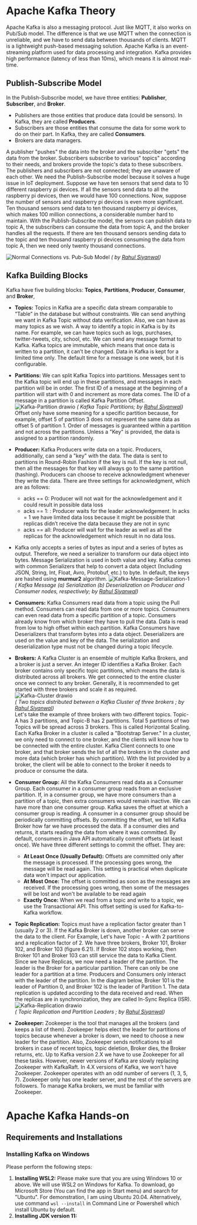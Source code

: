 # Apache Kafka Theory
Apache Kafka is also a messaging protocol. Just like MQTT, it also works on Pub/Sub model. The difference is that we use MQTT when the connection is unreliable, and we have to send data between thousands of clients. MQTT is a lightweight push-based messaging solution. Apache Kafka is an event-streaming platform used for data processing and integration. Kafka provides high performance (latency of less than 10ms), which means it is almost real-time. 

## Publish-Subscribe Model
In the Publish-Subscribe model, we have three entities: **Publisher**, **Subscriber**, and **Broker**.
- Publishers are those entities that produce data (could be sensors). In Kafka, they are called **Producers**.
- Subscribers are those entities that consume the data for some work to do on their part. In Kafka, they are called **Consumers**.
- Brokers are data managers.

A publisher "pushes" the data into the broker and the subscriber "gets" the data from the broker. Subscribers subscribe to various" topics" according to their needs, and brokers provide the topic's data to these subscribers. The publishers and subscribers are not connected; they are unaware of each other. We need the Publish-Subscribe model because it solves a huge issue in IoT deployment. Suppose we have ten sensors that send data to 10 different raspberry pi devices. If all the sensors send data to all the raspberry pi devices, then we would have 100 connections. Now, suppose the number of sensors and raspberry pi devices is even more significant. Ten thousand sensors send data to ten thousand raspberry pi devices, which makes 100 million connections, a considerable number hard to maintain. With the Publish-Subscribe model, the sensors can publish data to topic A, the subscribers can consume the data from topic A, and the broker handles all the requests. If there are ten thousand sensors sending data to the topic and ten thousand raspberry pi devices consuming the data from topic A, then we need only twenty thousand connections.

![Normal Connections vs. Pub-Sub Model](https://user-images.githubusercontent.com/11557572/196355586-4e4d3c15-4930-40b1-a8b9-cf2fcf7c7668.png)
 _( by [Rahul Siyanwal](https://github.com/rsiyanwal))_
 
 ## Kafka Building Blocks
 Kafka have five building blocks: **Topics**, **Partitions**, **Producer**, **Consumer**, and **Broker**, 
 - **Topics:** Topics in Kafka are a specific data stream comparable to ”Table” in the database but without constraints. We can send anything we want in Kafka Topic without data verification. Also, we can have as many topics as we wish. A way to identify a topic in Kafka is by its name. For example, we can have topics such as logs, purchases, twitter-tweets, city, school, etc. We can send any message format to Kafka. Kafka topics are immutable, which means that once data is written to a partition, it can’t be changed. Data in Kafka is kept for a limited time only. The default time for a message is one week, but it is configurable.
 - **Partitions:** We can split Kafka Topics into partitions. Messages sent to the Kafka topic will end up in these partitions, and messages in each partition will be in order. The first ID of a message at the beginning of a partition will start with 0 and increment as more data comes. The ID of a message in a partition is called Kafka Partition Offset.
![Kafka-Partition drawio](https://user-images.githubusercontent.com/11557572/196405449-5a0893e3-82b8-4c2a-9898-03b197200af4.png)
_( Kafka Topic Partitions; by [Rahul Siyanwal](https://github.com/rsiyanwal))_ <br/>Offset only have some meaning for a specific partition because, for example, offset 5 of partition 3 does not represent the same data as offset 5 of partition 1. Order of messages is guaranteed within a partition and not across the partitions. Unless a "Key" is provided, the data is assigned to a partition randomly.
- **Producer:** Kafka Producers write data on a topic. Producers, additionally, can send a "key" with the data. The data is sent to partitions in Round-Robin Fashion if the key is null. If the key is not null, then all the messages for that key will always go to the same partition (hashing). Producers can choose to receive acknowledgment whenever they write the data. There are three settings for acknowledgment, which are as follows:
  - acks == 0: Producer will not wait for the acknowledgement and it could result in possible data loss
  - acks == 1: : Producer waits for the leader acknowledgement. In acks = 1 we have limited data loss because it might be possible that replicas didn’t receive the data because they are not in sync
  - acks == all: Producer will wait for the leader as well as all the replicas for the acknowledgement which result in no data loss.

- Kafka only accepts a series of bytes as input and a series of bytes as output. Therefore, we need a serializer to transform our data object into bytes. Message Serialization is used in both value and key. Kafka comes with common Serializers that help to convert a data object (Including JSON, String, Int, Float, Avro, Protobuf, etc.) to byte. In default, the keys are hashed using **murmur2** algorithm.
![Kafka-Message-Serialization-1](https://user-images.githubusercontent.com/11557572/196374105-6f8a4c43-1379-4efd-9a0b-da2e8a0a3f64.png)<br/>
_( Kafka Message (a) Serialization (b) Deserialization on Producer and Consumer nodes, respectively; by [Rahul Siyanwal](https://github.com/rsiyanwal))_

- **Consumers:** Kafka Consumers read data from a topic using the Pull method. Consumers can read data from one or more topics. Consumers can even read data from a specific partition of a topic. Consumers already know from which broker they have to pull the data. Data is read from low to high offset within each partition. Kafka Consumers have Deserializers that transform bytes into a data object. Deserializers are used on the value and key of the data. The serialization and deserialization type must not be changed during a topic lifecycle.

- **Brokers:** A Kafka Cluster is an ensemble of multiple Kafka Brokers, and a broker is just a server. An integer ID identifies a Kafka Broker. Each broker contains only specific topic partitions, which means the data is distributed across all brokers. We get connected to the entire cluster once we connect to any broker. Generally, it is recommended to get started with three brokers and scale it as required. 
![Kafka-Cluster drawio](https://user-images.githubusercontent.com/11557572/196426948-7867ec40-6735-4172-8a2c-ade10041e9e0.png)<br/>
_( Two topics distributed between a Kafka Cluster of three brokers ; by [Rahul Siyanwal](https://github.com/rsiyanwal))_ <br/>
Let's take the example of three brokers with two different topics. Topic-A has 3 partitions, and Topic-B has 2 partitions. Total 5 partitions of two Topics will be spread across 3 brokers. This is called Horizontal Scaling. Each Kafka Broker in a cluster is called a "Bootstrap Server." In a cluster, we only need to connect to one broker, and the clients will know how to be connected with the entire cluster. Kafka Client connects to one broker, and that broker sends the list of all the brokers in the cluster and more data (which broker has which partition). With the list provided by a broker, the client will be able to connect to the broker it needs to produce or consume the data.

- **Consumer Group:** All the Kafka Consumers read data as a Consumer Group. Each consumer in a consumer group reads from an exclusive partition. If, in a consumer group, we have more consumers than a partition of a topic, then extra consumers would remain inactive. We can have more than one consumer group. Kafka saves the offset at which a consumer group is reading. A consumer in a consumer group should be periodically committing offsets. By committing the offset, we tell Kafka Broker how far we have processed the data. If a consumer dies and returns, it starts reading the data from where it was committed. By default, consumers in Java API automatically commit offsets (at least once). We have three different settings to commit the offset. They are: 
  - **At Least Once (Usually Default):** Offsets are committed only after the message is processed. If the processing goes wrong, the message will be read again. This setting is practical when duplicate data won't impact our application. 
  - **At Most Once:** The offset is committed as soon as the messages are received. If the processing goes wrong, then some of the messages will be lost and won't be available to be read again
  - **Exactly Once:** When we read from a topic and write to a topic, we use the Transactional API. This offset setting is used for Kafka-to-Kafka workflow.

- **Topic Replication:** Topics must have a replication factor greater than 1 (usually 2 or 3). If the Kafka Broker is down, another broker can serve the data to the client. For Example, Let's have Topic - A with 2 partitions and a replication factor of 2. We have three brokers, Broker 101, Broker 102, and Broker 103 (figure 6.21). If Broker 102 stops working, then Broker 101 and Broker 103 can still service the data to Kafka Client. Since we have Replicas, we now need a leader of the partition. The leader is the Broker for a particular partition. There can only be one leader for a partition at a time. Producers and Consumers only interact with the leader of the partition. In the diagram below, Broker 101 is the leader of Partition 0, and Broker 102 is the leader of Partition 1. The data replication is updated according to the data received and read. When the replicas are in synchronization, they are called In-Sync Replica (ISR).
![Kafka-Replication drawio](https://user-images.githubusercontent.com/11557572/196468480-3ae24840-17d7-4c5f-8bb0-ae0b32144390.png)<br/>
_( Topic Replication and Partition Leaders ; by [Rahul Siyanwal](https://github.com/rsiyanwal))_ <br/>

- **Zookeeper:** Zookeeper is the tool that manages all the brokers (and keeps a list of them). Zookeeper helps elect the leader for partitions of topics because whenever a broker is down, we need to choose a new leader for the partition. Also, Zookeeper sends notifications to all brokers in case of recent topics, topic deletion, Broker dies, the Broker returns, etc. Up to Kafka version 2.X we have to use Zookeeper for all these tasks. However, newer versions of Kafka are slowly replacing Zookeeper with KafkaRaft. In 4.X versions of Kafka, we won't have Zookeeper. Zookeeper operates with an odd number of servers (1, 3, 5, 7). Zookeeper only has one leader server, and the rest of the servers are followers. To manage Kafka brokers, we must be familiar with Zookeeper. 

# Apache Kafka Hands-on
## Requirements and Installations
### Installing Kafka on Windows
Please perform the following steps:
1. **Installing WSL2:** Please make sure that you are using Windows 10 or above. We will use WSL2 on Windows for Kafka. To download, go Microsoft Store (You can find the app in Start menu) and search for "Ubuntu". For demonstration, I am using Ubuntu 20.04. Alternatively, use command ```wsl --install``` in Command Line or Powershell which install Ubuntu by default. 
5. **Installing JDK version 11:** 
